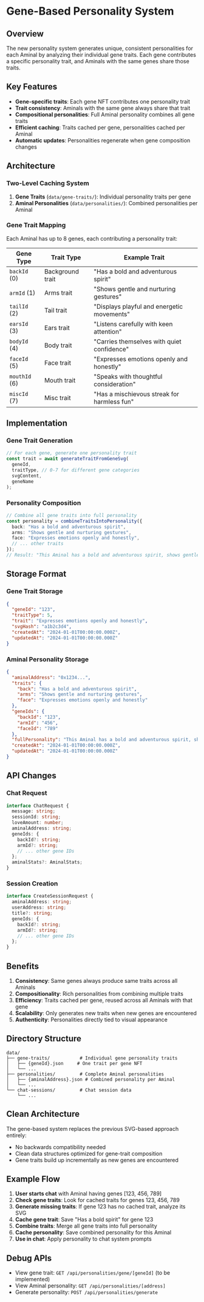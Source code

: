 # Gene-Based Personality System

## Overview

The new personality system generates unique, consistent personalities for each Aminal by analyzing their individual gene traits. Each gene contributes a specific personality trait, and Aminals with the same genes share those traits.

## Key Features

- **Gene-specific traits**: Each gene NFT contributes one personality trait
- **Trait consistency**: Aminals with the same gene always share that trait
- **Compositional personalities**: Full Aminal personality combines all gene traits
- **Efficient caching**: Traits cached per gene, personalities cached per Aminal
- **Automatic updates**: Personalities regenerate when gene composition changes

## Architecture

### Two-Level Caching System

1. **Gene Traits** (`data/gene-traits/`): Individual personality traits per gene
2. **Aminal Personalities** (`data/personalities/`): Combined personalities per Aminal

### Gene Trait Mapping

Each Aminal has up to 8 genes, each contributing a personality trait:

| Gene Type | Trait Type | Example Trait |
|-----------|------------|---------------|
| `backId` (0) | Background trait | "Has a bold and adventurous spirit" |
| `armId` (1) | Arms trait | "Shows gentle and nurturing gestures" |
| `tailId` (2) | Tail trait | "Displays playful and energetic movements" |
| `earsId` (3) | Ears trait | "Listens carefully with keen attention" |
| `bodyId` (4) | Body trait | "Carries themselves with quiet confidence" |
| `faceId` (5) | Face trait | "Expresses emotions openly and honestly" |
| `mouthId` (6) | Mouth trait | "Speaks with thoughtful consideration" |
| `miscId` (7) | Misc trait | "Has a mischievous streak for harmless fun" |

## Implementation

### Gene Trait Generation

```typescript
// For each gene, generate one personality trait
const trait = await generateTraitFromGeneSvg(
  geneId,
  traitType, // 0-7 for different gene categories
  svgContent,
  geneName
);
```

### Personality Composition

```typescript
// Combine all gene traits into full personality
const personality = combineTraitsIntoPersonality({
  back: "Has a bold and adventurous spirit",
  arms: "Shows gentle and nurturing gestures", 
  face: "Expresses emotions openly and honestly",
  // ... other traits
});
// Result: "This Aminal has a bold and adventurous spirit, shows gentle and nurturing gestures, expresses emotions openly and honestly."
```

## Storage Format

### Gene Trait Storage

```json
{
  "geneId": "123",
  "traitType": 5,
  "trait": "Expresses emotions openly and honestly",
  "svgHash": "a1b2c3d4",
  "createdAt": "2024-01-01T00:00:00.000Z",
  "updatedAt": "2024-01-01T00:00:00.000Z"
}
```

### Aminal Personality Storage

```json
{
  "aminalAddress": "0x1234...",
  "traits": {
    "back": "Has a bold and adventurous spirit",
    "arms": "Shows gentle and nurturing gestures",
    "face": "Expresses emotions openly and honestly"
  },
  "geneIds": {
    "backId": "123",
    "armId": "456", 
    "faceId": "789"
  },
  "fullPersonality": "This Aminal has a bold and adventurous spirit, shows gentle and nurturing gestures, expresses emotions openly and honestly.",
  "createdAt": "2024-01-01T00:00:00.000Z",
  "updatedAt": "2024-01-01T00:00:00.000Z"
}
```

## API Changes

### Chat Request

```typescript
interface ChatRequest {
  message: string;
  sessionId: string;
  loveAmount: number;
  aminalAddress: string;
  geneIds: {
    backId?: string;
    armId?: string;
    // ... other gene IDs
  };
  aminalStats?: AminalStats;
}
```

### Session Creation

```typescript
interface CreateSessionRequest {
  aminalAddress: string;
  userAddress: string;
  title?: string;
  geneIds: {
    backId?: string;
    armId?: string;
    // ... other gene IDs
  };
}
```

## Benefits

1. **Consistency**: Same genes always produce same traits across all Aminals
2. **Compositionality**: Rich personalities from combining multiple traits
3. **Efficiency**: Traits cached per gene, reused across all Aminals with that gene
4. **Scalability**: Only generates new traits when new genes are encountered
5. **Authenticity**: Personalities directly tied to visual appearance

## Directory Structure

```
data/
├── gene-traits/           # Individual gene personality traits
│   ├── {geneId}.json     # One trait per gene NFT
│   └── ...
├── personalities/         # Complete Aminal personalities  
│   ├── {aminalAddress}.json # Combined personality per Aminal
│   └── ...
└── chat-sessions/         # Chat session data
    └── ...
```

## Clean Architecture

The gene-based system replaces the previous SVG-based approach entirely:
- No backwards compatibility needed
- Clean data structures optimized for gene-trait composition
- Gene traits build up incrementally as new genes are encountered

## Example Flow

1. **User starts chat** with Aminal having genes [123, 456, 789]
2. **Check gene traits**: Look for cached traits for genes 123, 456, 789
3. **Generate missing traits**: If gene 123 has no cached trait, analyze its SVG
4. **Cache gene trait**: Save "Has a bold spirit" for gene 123
5. **Combine traits**: Merge all gene traits into full personality
6. **Cache personality**: Save combined personality for this Aminal
7. **Use in chat**: Apply personality to chat system prompts

## Debug APIs

- View gene trait: `GET /api/personalities/gene/[geneId]` (to be implemented)
- View Aminal personality: `GET /api/personalities/[address]`
- Generate personality: `POST /api/personalities/generate`